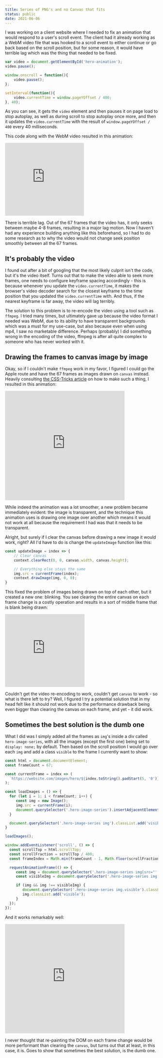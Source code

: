 ```yaml
---
title: Series of PNG's and no Canvas that fits
status: public
date: 2021-06-06
---
```


I was working on a client website where I needed to fix an animation that would respond to a user's scroll event. The client had it already working as a WebM video file that was hooked to a scroll event to either continue or go back based on the scroll position, but for some reason, it would have terrible lag which was the thing that needed to be fixed.
 
```javascript
var video = document.getElementById('hero-animation');
video.pause();

window.onscroll = function(){
    video.pause();
};

setInterval(function(){
    video.currentTime = window.pageYOffset / 400;
}, 40);
```

As you can see, it gets the `video` element and then pauses it on page load to stop autoplay, as well as during scroll to stop autoplay once more, and then it updates the `video.currentTime` with the result of `window.pageYOffset / 400` every 40 milliseconds.

This code along with the WebM video resulted in this animation:

<iframe src="https://player.vimeo.com/video/564445637?app_id=122963" width="260" height="240" frameborder="0" allow="autoplay; fullscreen; picture-in-picture" allowfullscreen title="1.mp4"></iframe>

There is terrible lag. Out of the 67 frames that the video has, it only seeks between maybe 4-8 frames, resulting in a major lag motion. Now I haven't had any experience building anything like this beforehand, so I had to do some research as to why the video would not change seek position smoothly between all the 67 frames.

## It's probably the video

I found out after a bit of googling that the most likely culprit isn't the code, but it's the video itself. Turns out that to make the video able to seek more frames, one needs to configure keyframe spacing accordingly - this is because whenever you update the `video.currentTime`, it makes the browser's video decoder search for the closest keyframe to the time position that you updated the `video.currentTime` with. And thus, if the nearest keyframe is far away, the video will lag terribly.

The solution to this problem is to re-encode the video using a tool such as `ffmpeg`. I tried many times, but ultimately gave up because the video format I needed was WebM, due to its ability to have transparent backgrounds which was a must for my use-case, but also because even when using mp4, I saw no marketable difference. Perhaps (probably) I did something wrong in the encoding of the video, ffmpeg is after all quite complex to someone who has never worked with it.

## Drawing the frames to canvas image by image

Okay, so if I couldn't make <code>ffmpeg</code> work in my favor, I figured I could go the Apple route and have the 67 frames as images drawn on <code>canvas</code> instead. Heavily consulting [the CSS-Tricks article](https://css-tricks.com/lets-make-one-of-those-fancy-scrolling-animations-used-on-apple-product-pages/) on how to make such a thing, I resulted in this animation:

<iframe src="https://player.vimeo.com/video/564445675?app_id=122963" width="394" height="360" frameborder="0" allow="autoplay; fullscreen; picture-in-picture" allowfullscreen="" title="2.mp4"></iframe>

While indeed the animation was a lot smoother, a new problem became immediately evident: the image is transparent, and the technique this animation uses is drawing one image over another which means it would not work at all because the requirement I had was that it needs to be transparent.

Alright, but surely if I clear the canvas before drawing a new image it would work, right? All I'd have to do is change the `updateImage` function like this:

```javascript
const updateImage = index => {
	// Clear canvas
	context.clearRect(0, 0, canvas.width, canvas.height);

	// Everything else stays the same
	img.src = currentFrame(index);
	context.drawImage(img, 0, 0);
}
```

This fixed the problem of images being drawn on top of each other, but it created a new one: blinking. You see clearing the entire canvas on each frame change is a costly operation and results in a sort of middle frame that is blank being drawn:

<iframe src="https://player.vimeo.com/video/564445724?app_id=122963" width="262" height="240" frameborder="0" allow="autoplay; fullscreen; picture-in-picture" allowfullscreen="" title="3.mp4"></iframe>

Couldn't get the video re-encoding to work, couldn't get <code>canvas</code> to work - so what is there left to try? Well, I figured I try a potential solution that in my head felt like it should not work due to the performance drawback being even bigger than clearing the canvas on each frame, and yet - it did work.


## Sometimes the best solution is the dumb one

What I did was I simply added all the frames as `img`'s inside a div called `hero-image-series`, with all the images (except the first one) being set to `display: none;` by default. Then based on the scroll position I would go over each `img` and add a class `visible` to the frame I currently want to show:

```javascript
const html = document.documentElement;
const frameCount = 67;

const currentFrame = index => (
  `https://website.com/images/hero/${index.toString().padStart(5, '0')}.png`
);

const loadImages = () => {
  for (let i = 1; i < frameCount; i++) {
     const img = new Image();
     img.src = currentFrame(i);
     document.querySelector('.hero-image-series').insertAdjacentElement('beforeend', img);
  }

  document.querySelector('.hero-image-series img').classList.add('visible');
}

loadImages();

window.addEventListener('scroll', () => {
  const scrollTop = html.scrollTop;
  const scrollFraction = scrollTop / 400;
  const frameIndex = Math.min(frameCount - 1, Math.floor(scrollFraction * frameCount));

  requestAnimationFrame(() => {
     const img = document.querySelector('.hero-image-series img[src="' + currentFrame(frameIndex + 1) + '"]');
     const visibleImg = document.querySelector('.hero-image-series img.visible img');

     if (img && img !== visibleImg) {
        document.querySelector('.hero-image-series img.visible').classList.remove('visible');
        img.classList.add('visible');
     }
  });
});
``` 


And it works remarkably well:

<iframe src="https://player.vimeo.com/video/564445763?app_id=122963" width="394" height="360" frameborder="0" allow="autoplay; fullscreen; picture-in-picture" allowfullscreen="" title="4.mp4"></iframe>

I never thought that re-painting the DOM on each frame change would be more performant than clearing the <code>canvas</code>, but turns out that at least, in this case, it is. Goes to show that sometimes the best solution, is the dumb one.